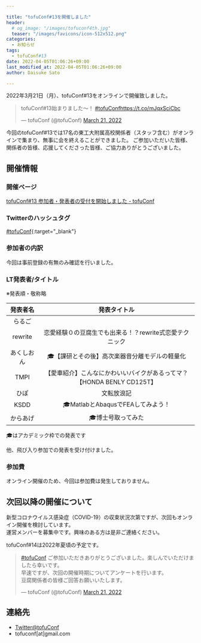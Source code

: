 ```yaml
---

title: "tofuConf#13を開催しました"
header:
  # og_image: "/images/tofuconf4th.jpg"
  teaser: "/images/favicons/icon-512x512.png"
categories: 
  - お知らせ
tags:
  - tofuConf#13
date: 2022-04-05T01:06:26+09:00
last_modified_at: 2022-04-05T01:06:26+09:00
author: Daisuke Sato

---
```


2022年3月21日（月）、tofuConf#13をオンラインで開催致しました。

<blockquote class="twitter-tweet" data-conversation="none"><p lang="ja" dir="ltr">tofuConf#13始まりました〜！ <a href="https://twitter.com/hashtag/tofuConf?src=hash&amp;ref_src=twsrc%5Etfw">#tofuConf</a><a href="https://t.co/mJqxSciCbc">https://t.co/mJqxSciCbc</a></p>&mdash; tofuConf (@tofuConf) <a href="https://twitter.com/tofuConf/status/1505774159665672192?ref_src=twsrc%5Etfw">March 21, 2022</a></blockquote> <script async src="https://platform.twitter.com/widgets.js" charset="utf-8"></script>

今回のtofuConf#13では17名の東工大附属高校関係者（スタッフ含む）がオンラインで集まり、無事に会を終えることができました。
ご参加いただいた皆様、関係者の皆様、応援してくださった皆様、ご協力ありがとうございました。

## 開催情報

### 開催ページ

[tofuConf#13 参加者・発表者の受付を開始しました - tofuConf](/2022-02-15/13th-tofuconf-general.html)

### Twitterのハッシュタグ

[#tofuConf](https://twitter.com/hashtag/tofuConf){:target="_blank"}

### 参加者の内訳

今回は事前登録の有無のみ確認を行いました。

### LT発表者/タイトル

※発表順・敬称略

| 発表者名 | 発表タイトル |
|:--------:|:----------------------:|
| らるご |  |
| rewrite | 恋愛経験０の豆腐生でも出来る！？rewrite式恋愛テクニック |
| あくしおん | 🎓【課研とその後】高次楽器音分離モデルの軽量化|
| TMPI | 【愛車紹介】こんなにかわいいバイクがあるってマ？【HONDA BENLY CD125T】 |
| ひぽ | 文転放浪記 |
| KSDD | 🎓MatlabとAbaqusでFEAしてみよう！|
| からあげ | 🎓博士号取ってみた |

🎓はアカデミック枠での発表です

他、飛び入り参加での発表を受け付けました。

### 参加費

オンライン開催のため、今回は参加費は発生しておりません。

## 次回以降の開催について

新型コロナウイルス感染症（COVID-19）の収束状況次第ですが、次回もオンライン開催を検討しています。  
運営メンバーを募集中です。興味のある方は是非ご連絡ください。

tofuConf#14は2022年夏頃の予定です。

<blockquote class="twitter-tweet"><p lang="ja" dir="ltr"><a href="https://twitter.com/hashtag/tofuConf?src=hash&amp;ref_src=twsrc%5Etfw">#tofuConf</a> ご参加いただきありがとうございました。楽しんでいただけましたら幸いです。<br>早速ですが、次回の開催時期についてアンケートを行います。<br>豆腐関係者の皆様ご回答お願いいたします。</p>&mdash; tofuConf (@tofuConf) <a href="https://twitter.com/tofuConf/status/1505832594235355138?ref_src=twsrc%5Etfw">March 21, 2022</a></blockquote> <script async src="https://platform.twitter.com/widgets.js" charset="utf-8"></script>


## 連絡先

* [Twitter@tofuConf](https://twitter.com/tofuConf)
* tofuconf[at]gmail.com

